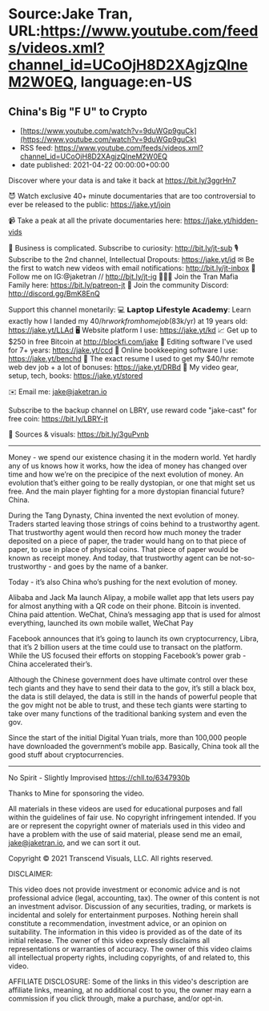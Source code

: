 # Source:Jake Tran, URL:https://www.youtube.com/feeds/videos.xml?channel_id=UCoOjH8D2XAgjzQlneM2W0EQ, language:en-US

## China's Big "F U" to Crypto
 - [https://www.youtube.com/watch?v=9duWGp9guCk](https://www.youtube.com/watch?v=9duWGp9guCk)
 - RSS feed: https://www.youtube.com/feeds/videos.xml?channel_id=UCoOjH8D2XAgjzQlneM2W0EQ
 - date published: 2021-04-22 00:00:00+00:00

Discover where your data is and take it back at https://bit.ly/3ggrHn7

😈 Watch exclusive 40+ minute documentaries that are too controversial to ever be released to the public: https://jake.yt/join 

📹 Take a peak at all the private documentaries here: https://jake.yt/hidden-vids

🎥 Business is complicated. Subscribe to curiosity: http://bit.ly/jt-sub
🎙️ Subscribe to the 2nd channel, Intellectual Dropouts: https://jake.yt/id
✉ Be the first to watch new videos with email notifications: http://bit.ly/jt-inbox
📸 Follow me on IG:@jaketran // http://bit.ly/jt-ig
👨👦👦 Join the Tran Mafia Family here: https://bit.ly/patreon-jt
💬 Join the community Discord: http://discord.gg/BmK8EnQ

Support this channel monetarily:
💻 𝗟𝗮𝗽𝘁𝗼𝗽 𝗟𝗶𝗳𝗲𝘀𝘁𝘆𝗹𝗲 𝗔𝗰𝗮𝗱𝗲𝗺𝘆: Learn exactly how I landed my $40/hr work from home job ($83k/yr) at 19 years old: https://jake.yt/LLAd
🖥️ Website platform I use: https://jake.yt/kd
📈 Get up to $250 in free Bitcoin at http://blockfi.com/jake 
💽 Editing software I've used for 7+ years: https://jake.yt/ccd
📒 Online bookkeeping software I use: https://jake.yt/benchd 
📜 The exact resume I used to get my $40/hr remote web dev job + a lot of bonuses: https://jake.yt/DRBd
🎥 My video gear, setup, tech, books: https://jake.yt/stored

✉️ Email me: jake@jaketran.io

Subscribe to the backup channel on LBRY, use reward code "jake-cast" for free coin: https://bit.ly/LBRY-jt

📰 Sources & visuals: https://bit.ly/3guPvnb

-----------------------
Money - we spend our existence chasing it in the modern world. Yet hardly any of us knows how it works, how the idea of money has changed over time and how we’re on the precipice of the next evolution of money. An evolution that’s either going to be really dystopian, or one that might set us free. And the main player fighting for a more dystopian financial future? China.

During the Tang Dynasty, China invented the next evolution of money. Traders started leaving those strings of coins behind to a trustworthy agent. That trustworthy agent would then record how much money the trader deposited on a piece of paper, the trader would hang on to that piece of paper, to use in place of physical coins. That piece of paper would be known as receipt money. And today, that trustworthy agent can be not-so-trustworthy - and goes by the name of a banker.

Today - it’s also China who’s pushing for the next evolution of money.

Alibaba and Jack Ma launch Alipay, a mobile wallet app that lets users pay for almost anything with a QR code on their phone. Bitcoin is invented. China paid attention. WeChat, China’s messaging app that is used for almost everything, launched its own mobile wallet, WeChat Pay

Facebook announces that it’s going to launch its own cryptocurrency, Libra, that it’s 2 billion users at the time could use to transact on the platform. While the US focused their efforts on stopping Facebook’s power grab - China accelerated their’s.

Although the Chinese government does have ultimate control over these tech giants and they have to send their data to the gov, it’s still a black box, the data is still delayed, the data is still in the hands of powerful people that the gov might not be able to trust, and these tech giants were starting to take over many functions of the traditional banking system and even the gov.

Since the start of the initial Digital Yuan trials, more than 100,000 people have downloaded the government’s mobile app. Basically, China took all the good stuff about cryptocurrencies. 

-----------------------

No Spirit - Slightly Improvised https://chll.to/6347930b 

Thanks to Mine for sponsoring the video. 

All materials in these videos are used for educational purposes and fall within the guidelines of fair use. No copyright infringement intended. If you are or represent the copyright owner of materials used in this video and have a problem with the use of said material, please send me an email, jake@jaketran.io, and we can sort it out.

Copyright © 2021 Transcend Visuals, LLC. All rights reserved.

DISCLAIMER:

This video does not provide investment or economic advice and is not professional advice (legal, accounting, tax).  The owner of this content is not an investment advisor.  Discussion of any securities, trading, or markets is incidental and solely for entertainment purposes.  Nothing herein shall constitute a recommendation, investment advice, or an opinion on suitability.  The information in this video is provided as of the date of its initial release.  The owner of this video expressly disclaims all representations or warranties of accuracy.  The owner of this video claims all intellectual property rights, including copyrights, of and related to, this video.

AFFILIATE DISCLOSURE: Some of the links in this video's description are affiliate links, meaning, at no additional cost to you, the owner may earn a commission if you click through, make a purchase, and/or opt-in.

